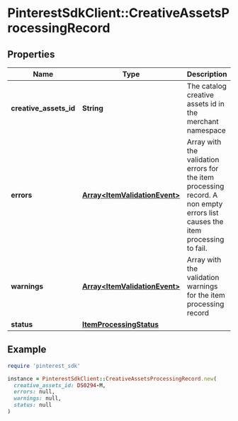 # PinterestSdkClient::CreativeAssetsProcessingRecord

## Properties

| Name | Type | Description | Notes |
| ---- | ---- | ----------- | ----- |
| **creative_assets_id** | **String** | The catalog creative assets id in the merchant namespace | [optional] |
| **errors** | [**Array&lt;ItemValidationEvent&gt;**](ItemValidationEvent.md) | Array with the validation errors for the item processing record. A non empty errors list causes the item processing to fail. | [optional] |
| **warnings** | [**Array&lt;ItemValidationEvent&gt;**](ItemValidationEvent.md) | Array with the validation warnings for the item processing record | [optional] |
| **status** | [**ItemProcessingStatus**](ItemProcessingStatus.md) |  | [optional] |

## Example

```ruby
require 'pinterest_sdk'

instance = PinterestSdkClient::CreativeAssetsProcessingRecord.new(
  creative_assets_id: DS0294-M,
  errors: null,
  warnings: null,
  status: null
)
```

